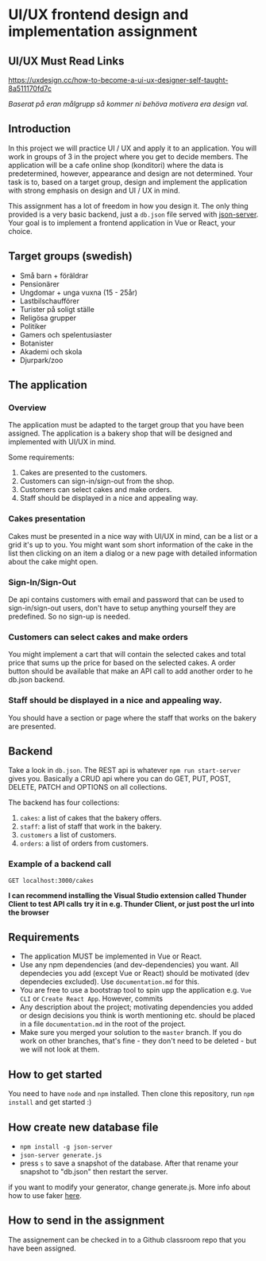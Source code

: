 # UI/UX frontend design and implementation assignment

## UI/UX Must Read Links

<https://uxdesign.cc/how-to-become-a-ui-ux-designer-self-taught-8a511170fd7c> <br>


<i>Baserat på eran målgrupp så kommer ni behöva motivera era design val.</i>

## Introduction
In this project we will practice UI / UX and apply it to an application. You will work in groups of 3 in the project where you get to decide members. The application will be a cafe online shop (konditori) where the data is predetermined, however, appearance and design are not determined. Your task is to, based on a target group, design and implement the application with strong emphasis on design and UI / UX in mind.

This assignment has a lot of freedom in how you design it. The only thing provided is a very basic backend, just a `db.json` file served with [json-server](https://www.npmjs.com/package/json-server). Your goal is to implement a frontend application in Vue or React, your choice.

## Target groups (swedish)
* Små barn + föräldrar
* Pensionärer
* Ungdomar + unga vuxna (15 - 25år)
* Lastbilschaufförer
* Turister på soligt ställe
* Religösa grupper
* Politiker
* Gamers och spelentusiaster
* Botanister
* Akademi och skola
* Djurpark/zoo

## The application

### Overview

The application must be adapted to the target group that you have been assigned.
The application is a bakery shop that will be designed and implemented with UI/UX in mind.

Some requirements:
1. Cakes are presented to the customers.
2. Customers can sign-in/sign-out from the shop.
3. Customers can select cakes and make orders.
4. Staff should be displayed in a nice and appealing way.

### Cakes presentation

Cakes must be presented in a nice way with UI/UX in mind, can be a list or a grid it's up to you.
You might want som short information of the cake in the list then clicking on an item a dialog or a new page with detailed information about the cake might open.

### Sign-In/Sign-Out

De api contains customers with email and password that can be used to sign-in/sign-out users, don't have to setup anything yourself they are predefined. So no sign-up is needed.

### Customers can select cakes and make orders

You might implement a cart that will contain the selected cakes and total price that sums up the price for based on the selected cakes.
A order button should be available that make an API call to add another order to he db.json backend.

### Staff should be displayed in a nice and appealing way.

You should have a section or page where the staff that works on the bakery are presented.

## Backend

Take a look in `db.json`.
The REST api is whatever `npm run start-server` gives you. Basically a CRUD api where you can do GET, PUT, POST, DELETE, PATCH and OPTIONS on all collections.

The backend has four collections:

1. `cakes`: a list of cakes that the bakery offers.
2. `staff`: a list of staff that work in the bakery.
3. `customers` a list of customers.
4. `orders`: a list of orders from customers.

### Example of a backend call

`GET localhost:3000/cakes`

**I can recommend installing the Visual Studio extension called Thunder Client to test API calls**
**try it in e.g. Thunder Client, or just post the url into the browser**

## Requirements

- The application MUST be implemented in Vue or React.
- Use any npm dependencies (and dev-dependencies) you want. All dependecies you add (except Vue or React) should be motivated (dev dependecies excluded). Use `documentation.md` for this.
- You are free to use a bootstrap tool to spin upp the application e.g. `Vue CLI` or `Create React App`. However, commits 
- Any description about the project; motivating dependencies you added or design decisions you think is worth mentioning etc. should be placed in a file `documentation.md` in the root of the project.
- Make sure you merged your solution to the `master` branch. If you do work on other branches, that's fine - they don't need to be deleted - but we will not look at them.

## How to get started

You need to have `node` and `npm` installed. Then clone this repository, run `npm install` and get started :)

## How create new database file

- `npm install -g json-server`
- `json-server generate.js`
- press `s` to save a snapshot of the database. After that rename your snapshot to "db.json" then restart the server.

if you want to modify your generator, change generate.js. More info about how to use faker [here](https://github.com/marak/Faker.js/).


## How to send in the assignment

The assignement can be checked in to a Github classroom repo that you have been assigned.

